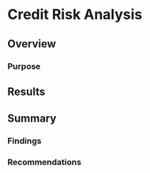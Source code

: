 # Credit Risk Analysis
## Overview
### Purpose


## Results


## Summary
### Findings

### Recommendations
